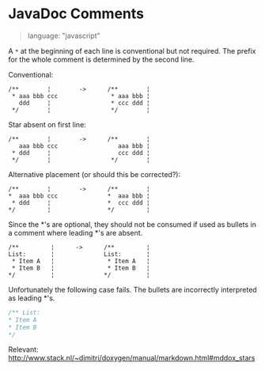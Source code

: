 # JavaDoc Comments #

> language: "javascript"

A `*` at the beginning of each line is conventional but not required. The prefix
for the whole comment is determined by the second line.

Conventional:

    /**        ¦        ->      /**        ¦
     * aaa bbb ccc               * aaa bbb ¦
       ddd     ¦                 * ccc ddd ¦
     */        ¦                 */        ¦

Star absent on first line:

    /**        ¦        ->      /**        ¦
       aaa bbb ccc                 aaa bbb ¦
     * ddd     ¦                   ccc ddd ¦
     */        ¦                 */        ¦

Alternative placement (or should this be corrected?):

    /**        ¦        ->      /**        ¦
    *  aaa bbb ccc              *  aaa bbb ¦
     * ddd     ¦                *  ccc ddd ¦
    */         ¦                */         ¦

Since the *'s are optional, they should not be consumed if used as bullets in a
comment where leading *'s are absent.

    /**         ¦      ->      /**         ¦
    List:       ¦              List:       ¦
     * Item A   ¦               * Item A   ¦
     * Item B   ¦               * Item B   ¦
    */          ¦              */          ¦

Unfortunately the following case fails. The bullets are incorrectly interpreted
as leading *'s.

``` js
/** List:
* Item A
* Item B
*/
```

Relevant: http://www.stack.nl/~dimitri/doxygen/manual/markdown.html#mddox_stars
